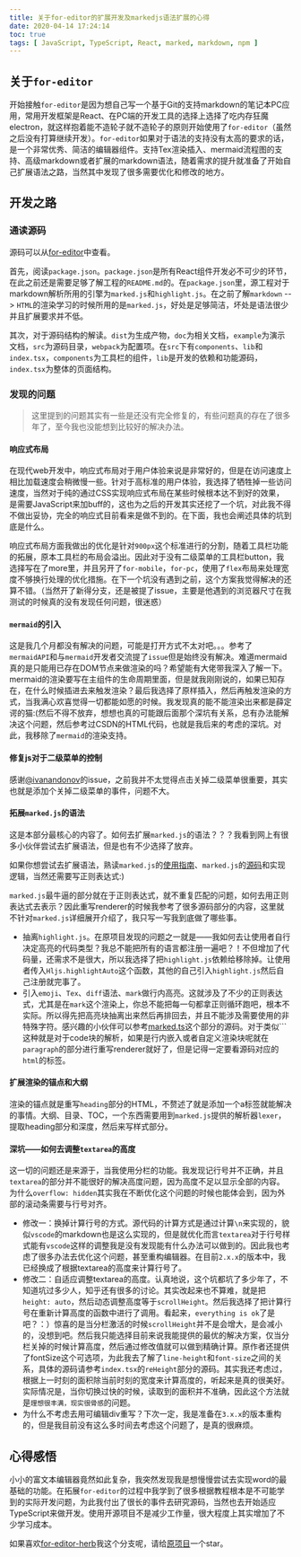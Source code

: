 ```yaml
---
title: 关于for-editor的扩展开发及markedjs语法扩展的心得
date: 2020-04-14 17:24:14
toc: true
tags: [ JavaScript, TypeScript, React, marked, markdown, npm ]
---
```


## 关于`for-editor`

开始接触`for-editor`是因为想自己写一个基于Git的支持markdown的笔记本PC应用，常用开发框架是React、在PC端的开发工具的选择上选择了吃内存狂魔electron，就这样抱着能不造轮子就不造轮子的原则开始使用了`for-editor`（虽然之后没有打算继续开发）。`for-editor`如果对于语法的支持没有太高的要求的话，是一个非常优秀、简洁的编辑器组件。支持Tex渲染插入、mermaid流程图的支持、高级markdown或者扩展的markdown语法，随着需求的提升就准备了开始自己扩展语法之路，当然其中发现了很多需要优化和修改的地方。

## 开发之路

### 通读源码

源码可以从[for-editor](https://github.com/kkfor/for-editor)中查看。

首先，阅读`package.json`。`package.json`是所有React组件开发必不可少的环节，在此之前还是需要足够了解工程的`README.md`的。在`package.json`里，源工程对于markdown解析所用的引擎为`marked.js`和`highlight.js`。在之前了解`markdown` --> `HTML`的渲染学习的时候所用的是`marked.js`，好处是足够简洁，坏处是语法很少并且扩展要求并不低。

其次，对于源码结构的解读。`dist`为生成产物，`doc`为相关文档，`example`为演示文档，`src`为源码目录，`webpack`为配置项。在`src`下有`components`、`lib`和`index.tsx`，`components`为工具栏的组件，`lib`是开发的依赖和功能源码，`index.tsx`为整体的页面结构。

### 发现的问题

> 这里提到的问题其实有一些是还没有完全修复的，有些问题真的存在了很多年了，至今我也没能想到比较好的解决办法。

#### 响应式布局

在现代web开发中，响应式布局对于用户体验来说是非常好的，但是在访问速度上相比加载速度会稍微慢一些。针对于高标准的用户体验，我选择了牺牲掉一些访问速度，当然对于纯的通过CSS实现响应式布局在某些时候根本达不到好的效果，是需要JavaScript来加buff的，这也为之后的开发其实还挖了一个坑，对此我不得不做出妥协，完全的响应式目前看来是做不到的。在下面，我也会阐述具体的坑到底是什么。

响应式布局方面我做出的优化是针对`900px`这个标准进行的分割，随着工具栏功能的拓展，原本工具栏的布局会溢出。因此对于没有二级菜单的工具栏button，我选择写在了more里，并且另开了`for-mobile`，`for-pc`，使用了`flex`布局来处理宽度不够换行处理的优化措施。在下一个坑没有遇到之前，这个方案我觉得解决的还算不错。（当然开了新得分支，还是被提了issue，主要是他遇到的浏览器尺寸在我测试的时候真的没有发现任何问题，很迷惑）

#### `mermaid`的引入

这是我几个月都没有解决的问题，可能是打开方式不太对吧。。。参考了`mermaidAPI`和与`mermaid`开发者交流提了`issue`但是始终没有解决。难道mermaid真的是只能用已存在DOM节点来做渲染的吗？希望能有大佬带我深入了解一下。mermaid的渲染要写在主组件的生命周期里面，但是就我刚刚说的，如果已知存在，在什么时候插进去来触发渲染？最后我选择了原样插入，然后再触发渲染的方式，当我满心欢喜觉得一切都能如愿的时候。我发现真的能不能渲染出来都是薛定谔的猫:(然后不得不放弃，想想也真的可能跟后面那个深坑有关系，总有办法能解决这个问题，然后参考过CSDN的HTML代码，也就是我后来的考虑的深坑。对此，我移除了`mermaid`的渲染支持。

#### 修复js对于二级菜单的控制

感谢[@ivanandonov](https://github.com/ivanandonov)的issue，之前我并不太觉得点击关掉二级菜单很重要，其实也就是添加个关掉二级菜单的事件，问题不大。

#### 拓展`marked.js`的语法

这是本部分最核心的内容了。如何去扩展`marked.js`的语法？？？我看到网上有很多小伙伴尝试去扩展语法，但是也有不少选择了放弃。

如果你想尝试去扩展语法，熟读`marked.js`的[使用指南](https://marked.js.org/#/README.md#README.md)、`marked.js`的[源码](https://github.com/markedjs/marked)和实现逻辑，当然还需要写正则表达式:)

`marked.js`最牛逼的部分就在于正则表达式，就不重复匹配的问题，如何去用正则表达式去表示？因此重写renderer的时候我参考了很多源码部分的内容，这里就不针对`marked.js`详细展开介绍了，我只写一写我到底做了哪些事。

* 抽离`highlight.js`。在原项目发现的问题之一就是——我如何去让使用者自行决定高亮的代码类型？我总不能把所有的语言都注册一遍吧？！不但增加了代码量，还需求不是很大，所以我选择了把`highlight.js`依赖给移除掉。让使用者传入`Hljs.highlightAuto`这个函数，其他的自己引入`highlight.js`然后自己注册就完事了。
* 引入`emoji`、`Tex`、`diff`语法、`mark`做行内高亮。这就涉及了不少的正则表达式，尤其是在`mark`这个渲染上，你总不能把每一句都拿正则循环跑吧，根本不实际。所以得先把高亮块抽离出来然后再排回去，并且不能涉及需要使用的非特殊字符。感兴趣的小伙伴可以参考[marked.ts](https://github.com/HerbertHe/for-editor-herb/blob/master/src/lib/helpers/marked.ts)这个部分的源码。对于类似\`\`\`这种就是对于code块的解析，如果是行内嵌入或者自定义渲染块呢就在`paragraph`的部分进行重写renderer就好了，但是记得一定要看源码对应的`html`的标签。

#### 扩展渲染的锚点和大纲

渲染的锚点就是重写`heading`部分的HTML，不赘述了就是添加一个a标签就能解决的事情。大纲、目录、TOC，一个东西需要用到`marked.js`提供的解析器`lexer`，提取heading部分和深度，然后来写样式部分。

#### 深坑——如何去调整`textarea`的高度

这一切的问题还是来源于，当我使用分栏的功能。我发现记行号并不正确，并且`textarea`的部分并不能很好的解决高度问题，因为高度不足以显示全部的内容。为什么`overflow: hidden`其实我在不断优化这个问题的时候也能体会到，因为外部的滚动条需要与行号对齐。

* 修改一：换掉计算行号的方式。源代码的计算方式是通过计算`\n`来实现的，貌似`vscode`的markdown也是这么实现的，但是就优化而言`textarea`对于行号样式能有`vscode`这样的调整我是没有发现能有什么办法可以做到的。因此我也考虑了很多办法去优化这个问题，甚至重构编辑器。在目前`2.x.x`的版本中，我已经换成了根据textarea的高度来计算行号了。
* 修改二：自适应调整textarea的高度。认真地说，这个坑都坑了多少年了，不知道坑过多少人，知乎还有很多的讨论。其实改起来也不算难，就是把`height: auto`，然后动态调整高度等于`scrollHeight`。然后我选择了把计算行号在重新计算高度的函数中进行了调用。看起来，`everything is ok`了是吧？：）惊喜的是当分栏激活的时候`scrollHeight`并不是会增大，是会减小的，没想到吧。然后我只能选择目前来说我能提供的最优的解决方案，仅当分栏关掉的时候计算高度，然后通过修改值就可以做到精确计算。原作者还提供了fontSize这个可选项，为此我去了解了`line-height`和`font-size`之间的关系，具体的源码请参考`index.tsx`的`reHeight`部分的源码。其实我还考虑过，根据上一时刻的面积除当前时刻的宽度来计算高度的，听起来是真的很美好。实际情况是，当你切换过快的时候，读取到的面积并不准确，因此这个方法就是`理想很丰满，现实很骨感`的问题。
* 为什么不考虑去用可编辑div重写？下次一定，我是准备在`3.x.x`的版本重构的，但是我目前没有这么多时间去考虑这个问题了，是真的很麻烦。

## 心得感悟

小小的富文本编辑器竟然如此复杂，我突然发现我是想慢慢尝试去实现word的最基础的功能。在拓展`for-editor`的过程中我学到了很多根据教程根本是不可能学到的实际开发问题，为此我付出了很长的事件去研究源码，当然也去开始适应TypeScript来做开发。使用开源项目不是减少工作量，很大程度上其实增加了不少学习成本。

如果喜欢[for-editor-herb](https://github.com/HerbertHe/for-editor-herb)我这个分支呢，请给[原项目](https://github.com/kkfor/for-editor)一个star。
